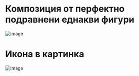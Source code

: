 # Композиция от перфектно подравнени еднакви фигури

![image](https://github.com/dirigiblelabs/curriculum/blob/master/DragomirAngelov/images/squares.png "squares")

# Икона в картинка

![image](https://github.com/dirigiblelabs/curriculum/blob/master/DragomirAngelov/images/icon.png "icon")
